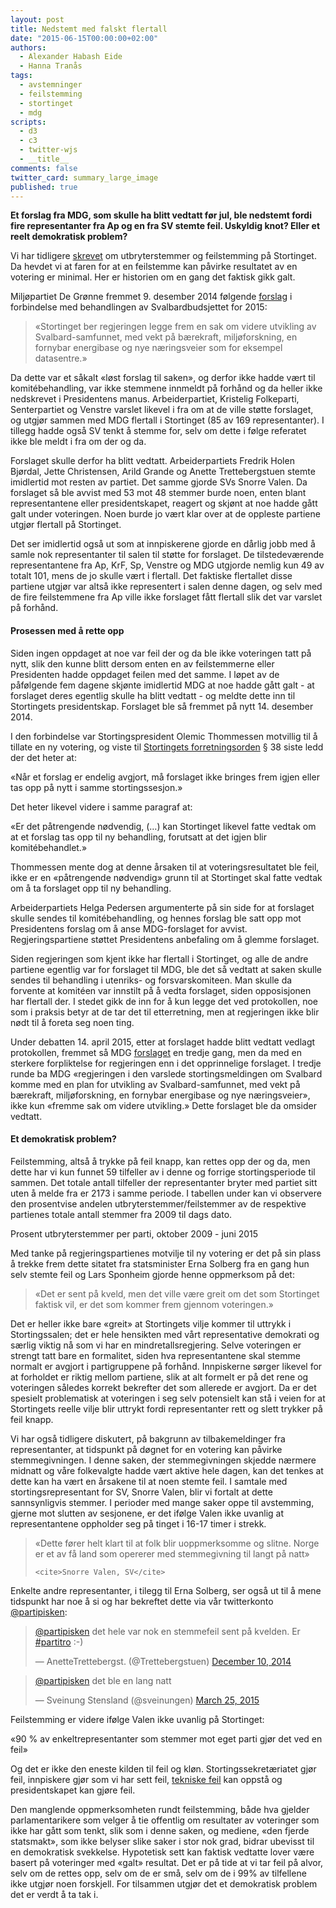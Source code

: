 ```yaml
---
layout: post
title: Nedstemt med falskt flertall
date: "2015-06-15T00:00:00+02:00"
authors:
  - Alexander Habash Eide
  - Hanna Tranås
tags:
  - avstemninger
  - feilstemming
  - stortinget
  - mdg
scripts:
  - d3
  - c3
  - twitter-wjs
  - __title__
comments: false
twitter_card: summary_large_image
published: true
---
```


**Et forslag fra MDG, som skulle ha blitt vedtatt før jul, ble nedstemt fordi fire representanter fra Ap og en fra SV stemte feil. Uskyldig knot? Eller et reelt demokratisk problem?**

Vi har tidligere [skrevet](http://blog.holderdeord.no/2015/04/24/kl-n-og-samvittighet-p-stortinget/) om utbryterstemmer og feilstemming på Stortinget. Da hevdet vi at faren for at en feilstemme kan påvirke resultatet av en votering er minimal. Her er historien om en gang det faktisk gikk galt.

Miljøpartiet De Grønne fremmet 9. desember 2014 følgende [forslag](https://www.holderdeord.no/votes/1418164831ne) i forbindelse med behandlingen av Svalbardbudsjettet for 2015:

> «Stortinget ber regjeringen legge frem en sak om videre utvikling av Svalbard-samfunnet, med vekt på bærekraft, miljøforskning, en fornybar energibase og nye næringsveier som for eksempel datasentre.»

Da dette var et såkalt «løst forslag til saken», og derfor ikke hadde vært til komitébehandling, var ikke stemmene innmeldt på forhånd og da heller ikke nedskrevet i Presidentens manus. Arbeiderpartiet, Kristelig Folkeparti, Senterpartiet og Venstre varslet likevel i fra om at de ville støtte forslaget, og utgjør sammen med MDG flertall i Stortinget (85 av 169 representanter). I tillegg hadde også SV tenkt å stemme for, selv om dette i følge referatet ikke ble meldt i fra om der og da.

Forslaget skulle derfor ha blitt vedtatt. Arbeiderpartiets Fredrik Holen Bjørdal, Jette Christensen, Arild Grande og Anette Trettebergstuen stemte imidlertid mot resten av partiet. Det samme gjorde SVs Snorre Valen. Da forslaget så ble avvist med 53 mot 48 stemmer burde noen, enten blant representantene eller presidentskapet, reagert og skjønt at noe hadde gått galt under voteringen. Noen burde jo vært klar over at de oppleste partiene utgjør flertall på Stortinget.

Det ser imidlertid også ut som at innpiskerene gjorde en dårlig jobb med å samle nok representanter til salen til støtte for forslaget. De tilstedeværende representantene fra Ap, KrF, Sp, Venstre og MDG utgjorde nemlig kun 49 av totalt 101, mens de jo skulle vært i flertall. Det faktiske flertallet disse partiene utgjør var altså ikke representert i salen denne dagen, og selv med de fire feilstemmene fra Ap ville ikke forslaget fått flertall slik det var varslet på forhånd.

#### Prosessen med å rette opp

Siden ingen oppdaget at noe var feil der og da ble ikke voteringen tatt på nytt, slik den kunne blitt dersom enten en av feilstemmerne eller Presidenten hadde oppdaget feilen med det samme. I løpet av de påfølgende fem dagene skjønte imidlertid MDG at noe hadde gått galt - at forslaget deres egentlig skulle ha blitt vedtatt - og meldte dette inn til Stortingets presidentskap. Forslaget ble så fremmet på nytt 14. desember 2014.

I den forbindelse var Stortingspresident Olemic Thommessen motvillig til å tillate en ny votering, og viste til [Stortingets forretningsorden](https://www.stortinget.no/no/Stortinget-og-demokratiet/Lover-og-instrukser/Stortingets-forretningsorden/#kap6) § 38 siste ledd der det heter at:

«Når et forslag er endelig avgjort, må forslaget ikke bringes frem igjen eller tas opp på nytt i samme stortingssesjon.»

Det heter likevel videre i samme paragraf at:

«Er det påtrengende nødvendig, (…) kan Stortinget likevel fatte vedtak om at et forslag tas opp til ny behandling, forutsatt at det igjen blir komitébehandlet.»

Thommessen mente dog at denne årsaken til at voteringsresultatet ble feil, ikke er en «påtrengende nødvendig» grunn til at Stortinget skal fatte vedtak om å ta forslaget opp til ny behandling.

Arbeiderpartiets Helga Pedersen argumenterte på sin side for at forslaget skulle sendes til komitébehandling, og hennes forslag ble satt opp mot Presidentens forslag om å anse MDG-forslaget for avvist. Regjeringspartiene støttet Presidentens anbefaling om å glemme forslaget.

Siden regjeringen som kjent ikke har flertall i Stortinget, og alle de andre partiene egentlig var for forslaget til MDG, ble det så vedtatt at saken skulle sendes til behandling i utenriks- og forsvarskomiteen. Man skulle da forvente at komitéen var innstilt på å vedta forslaget, siden opposisjonen har flertall der. I stedet gikk de inn for å kun legge det ved protokollen, noe som i praksis betyr at de tar det til etterretning, men at regjeringen ikke blir nødt til å foreta seg noen ting.

Under debatten 14. april 2015, etter at forslaget hadde blitt vedtatt vedlagt protokollen, fremmet så MDG [forslaget](https://www.stortinget.no/no/Saker-og-publikasjoner/Publikasjoner/Referater/Stortinget/2014-2015/150414/3/) en tredje gang, men da med en sterkere forpliktelse for regjeringen enn i det opprinnelige forslaget. I tredje runde ba MDG «regjeringen i den varslede stortingsmeldingen om Svalbard komme med en plan for utvikling av Svalbard-samfunnet, med vekt på bærekraft, miljøforskning, en fornybar energibase og nye næringsveier», ikke kun «fremme sak om videre utvikling.» Dette forslaget ble da omsider vedtatt.

#### Et demokratisk problem?

Feilstemming, altså å trykke på feil knapp, kan rettes opp der og da, men dette har vi kun funnet 59 tilfeller av i denne og forrige stortingsperiode til sammen. Det totale antall tilfeller der representanter bryter med partiet sitt uten å melde fra er 2173 i samme periode. I tabellen under kan vi observere den prosentvise andelen utbryterstemmer/feilstemmer av de respektive partienes totale antall stemmer fra 2009 til dags dato.

<div id="percent-rebels-per-party"></div>
<figcaption>Prosent utbryterstemmer per parti, oktober 2009 - juni 2015</figcaption>

Med tanke på regjeringspartienes motvilje til ny votering er det på sin plass å trekke frem dette sitatet fra statsminister Erna Solberg fra en gang hun selv stemte feil og Lars Sponheim gjorde henne oppmerksom på det:

> «Det er sent på kveld, men det ville være greit om det som Stortinget faktisk vil, er det som kommer frem gjennom voteringen.»

Det er heller ikke bare «greit» at Stortingets vilje kommer til uttrykk i Stortingssalen; det er hele hensikten med vårt representative demokrati og særlig viktig nå som vi har en mindretallsregjering. Selve voteringen er strengt tatt bare en formalitet, siden hva representantene skal stemme normalt er avgjort i partigruppene på forhånd. Innpiskerne sørger likevel for at forholdet er riktig mellom partiene, slik at alt formelt er på det rene og voteringen således korrekt bekrefter det som allerede er avgjort. Da er det spesielt problematisk at voteringen i seg selv potensielt kan stå i veien for at Stortingets reelle vilje blir uttrykt fordi representanter rett og slett trykker på feil knapp.

Vi har også tidligere diskutert, på bakgrunn av tilbakemeldinger fra representanter, at tidspunkt på døgnet for en votering kan påvirke stemmegivningen. I denne saken, der stemmegivningen skjedde nærmere midnatt og våre folkevalgte hadde vært aktive hele dagen, kan det tenkes at dette kan ha vært en årsakene til at noen stemte feil. I samtale med stortingsrepresentant for SV, Snorre Valen, blir vi fortalt at dette sannsynligvis stemmer. I perioder med mange saker oppe til avstemming, gjerne mot slutten av sesjonene, er det ifølge Valen ikke uvanlig at representantene oppholder seg på tinget i 16-17 timer i strekk.

<blockquote>
    «Dette fører helt klart til at folk blir uoppmerksomme og slitne. Norge er et av få land som opererer med stemmegivning til langt på natt»

    <cite>Snorre Valen, SV</cite>
</blockquote>


Enkelte andre representanter, i tilegg til Erna Solberg, ser også ut til å mene tidspunkt har noe å si og har bekreftet dette via vår twitterkonto [@partipisken](https://twitter.com/partipisken):

<blockquote class="twitter-tweet" data-dnt="true" data-conversation="none" data-cards="hidden" lang="no"><p><a href="https://twitter.com/partipisken">@partipisken</a> det hele var nok en stemmefeil sent på kvelden. Er <a href="https://twitter.com/hashtag/partitro?src=hash">#partitro</a> :-)</p>&mdash; AnetteTrettebergst. (@Trettebergstuen) <a href="https://twitter.com/Trettebergstuen/status/542586383869960193">December 10, 2014</a></blockquote>

<blockquote class="twitter-tweet" data-dnt="true" data-conversation="none" data-cards="hidden" lang="no" lang="no"><p><a href="https://twitter.com/partipisken">@partipisken</a> det ble en lang natt</p>&mdash; Sveinung Stensland (@sveinungen) <a href="https://twitter.com/sveinungen/status/580645226865430528">March 25, 2015</a></blockquote>

Feilstemming er videre ifølge Valen ikke uvanlig på Stortinget:

«90 % av enkeltrepresentanter som stemmer mot eget parti gjør det ved en feil»

Og det er ikke den eneste kilden til feil og kløn. Stortingssekretæriatet gjør feil, innpiskere gjør som vi har sett feil, [tekniske feil](https://www.stortinget.no/no/Saker-og-publikasjoner/Publikasjoner/Referater/Stortinget/2009-2010/100601/referatsaker/) kan oppstå og presidentskapet kan gjøre feil.

Den manglende oppmerksomheten rundt feilstemming, både hva gjelder parlamentarikere som velger å tie offentlig om resultater av voteringer som ikke har gått som tenkt, slik som i denne saken, og mediene, «den fjerde statsmakt», som ikke belyser slike saker i stor nok grad, bidrar ubevisst til en demokratisk svekkelse. Hypotetisk sett kan faktisk vedtatte lover være basert på voteringer med «galt» resultat. Det er på tide at vi tar feil på alvor, selv om de rettes opp, selv om de er små, selv om de i 99% av tilfellene ikke utgjør noen forskjell. For tilsammen utgjør det et demokratisk problem det er verdt å ta tak i. 

